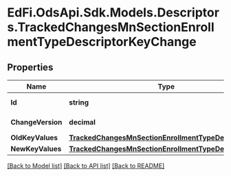 # EdFi.OdsApi.Sdk.Models.Descriptors.TrackedChangesMnSectionEnrollmentTypeDescriptorKeyChange

## Properties

Name | Type | Description | Notes
------------ | ------------- | ------------- | -------------
**Id** | **string** | Resource identifier | [optional] 
**ChangeVersion** | **decimal** | Change version | [optional] 
**OldKeyValues** | [**TrackedChangesMnSectionEnrollmentTypeDescriptorKey**](TrackedChangesMnSectionEnrollmentTypeDescriptorKey.md) |  | [optional] 
**NewKeyValues** | [**TrackedChangesMnSectionEnrollmentTypeDescriptorKey**](TrackedChangesMnSectionEnrollmentTypeDescriptorKey.md) |  | [optional] 

[[Back to Model list]](../README.md#documentation-for-models) [[Back to API list]](../README.md#documentation-for-api-endpoints) [[Back to README]](../README.md)

